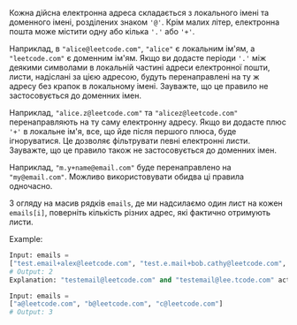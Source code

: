 Кожна дійсна електронна адреса складається з локального імені та доменного імені, розділених знаком `'@'`. Крім малих літер, електронна пошта може містити одну або кілька `'.'` або `'+'`.

Наприклад, в `"alice@leetcode.com"`, `"alice"` є локальним ім'ям, а `"leetcode.com"` є доменним ім'ям.
Якщо ви додасте періоди `'.'` між деякими символами в локальній частині адреси електронної пошти, листи, надіслані за цією адресою, будуть перенаправлені на ту ж адресу без крапок в локальному імені. Зауважте, що це правило не застосовується до доменних імен.

Наприклад, `"alice.z@leetcode.com"` та `"alicez@leetcode.com"` перенаправляють на ту саму електронну адресу.
Якщо ви додасте плюс `'+'` в локальне ім'я, все, що йде після першого плюса, буде ігноруватися. Це дозволяє фільтрувати певні електронні листи. Зауважте, що це правило також не застосовується до доменних імен.

Наприклад, `"m.y+name@email.com"` буде перенаправлено на `"my@email.com"`.
Можливо використовувати обидва ці правила одночасно.

З огляду на масив рядків `emails`, де ми надсилаємо один лист на кожен `emails[i]`, поверніть кількість різних адрес, які фактично отримують листи.



Example:
```python
Input: emails =
["test.email+alex@leetcode.com", "test.e.mail+bob.cathy@leetcode.com", "testemail+david@lee.tcode.com"]
# Output: 2
Explanation: "testemail@leetcode.com" and "testemail@lee.tcode.com" actually receive mails.

Input: emails = 
["a@leetcode.com", "b@leetcode.com", "c@leetcode.com"]
# Output: 3
